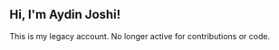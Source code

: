 <h2> Hi, I'm Aydin Joshi!</h2>
<p>This is my legacy account. No longer active for contributions or code.</p>
